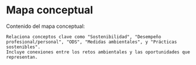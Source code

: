 # Mapa conceptual

Contenido del mapa conceptual:

    Relaciona conceptos clave como "Sostenibilidad", "Desempeño profesional/personal", "ODS", "Medidas ambientales", y "Prácticas sostenibles".
    Incluye conexiones entre los retos ambientales y las oportunidades que representan.
